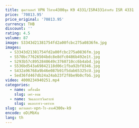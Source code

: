 ```yaml
---
title: ชุดเราเตอร์ VPN ไร้สาย4300ชุด K9 4331/ISR4331สำหรับ ISR 4331
price: '70813.95'
price_original: '70813.95'
currency: THB
discount: ''
rating: 4.5
volume: 87
image: S3343d21381754fd2a00fcbc275a0836fm.jpg
images:
  - S3343d21381754fd2a00fcbc275a0836fm.jpg
  - S570bc77626504bdc8e8dfc0486b492e1t.jpg
  - S293b57c8952840649c3760710cc6b4abd.jpg
  - S536bd543a69842118d06c1fba92bf8346.jpg
  - S432a96768a9b46e087b91f5dab65325cU.jpg
  - Sed36fd467db24a24ab23f2f8be9b0cfbG.jpg
video: 4000234940251.mp4
categories:
  - name: เครื่องมือ
    slug: เคร-องม
  - name: วัดและการวิเคราะห์
    slug: ดและการว-เคราะห
slug: ดเราเตอร-vpn-ไร-สาย4300ช-k9
encode: oDiMbXu
lang: th
---
```

  